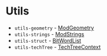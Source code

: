 # Utils
- `utils-geometry` - [ModGeometry](geomentry%2Fsrc%2Fmmc%2Fgeomentry%2FModGeometry.java)
- `utils-strings` - [ModStrings](strings%2Fsrc%2Fmmc%2Futils%2Fstrings%2FModStrings.java)
- `utils-struct` - [BitWordList](struct%2Fsrc%2Fmmc%2Futils%2Fstruct%2FBitWordList.java)
- `utils-techTree` - [TechTreeContext](techTree%2Fsrc%2Fmmc%2Futils%2Ftechtree%2FTechTreeContext.java)